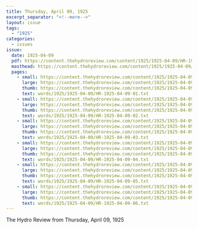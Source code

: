 ```yaml
---
title: Thursday, April 09, 1925
excerpt_separator: "<!--more-->"
layout: issue
tags:
  - "1925"
categories:
  - issues
issue:
  date: 1925-04-09
  pdf: https://content.thehydroreview.com/content/1925/1925-04-09/HR-1925-04-09.pdf
  masthead: https://content.thehydroreview.com/content/1925/1925-04-09/masthead/HR-1925-04-09.jpg
  pages:
    - small: https://content.thehydroreview.com/content/1925/1925-04-09/small/HR-1925-04-09-01.jpg
      large: https://content.thehydroreview.com/content/1925/1925-04-09/large/HR-1925-04-09-01.jpg
      thumb: https://content.thehydroreview.com/content/1925/1925-04-09/thumbnails/HR-1925-04-09-01.jpg
      text: words/1925/1925-04-09/HR-1925-04-09-01.txt
    - small: https://content.thehydroreview.com/content/1925/1925-04-09/small/HR-1925-04-09-02.jpg
      large: https://content.thehydroreview.com/content/1925/1925-04-09/large/HR-1925-04-09-02.jpg
      thumb: https://content.thehydroreview.com/content/1925/1925-04-09/thumbnails/HR-1925-04-09-02.jpg
      text: words/1925/1925-04-09/HR-1925-04-09-02.txt
    - small: https://content.thehydroreview.com/content/1925/1925-04-09/small/HR-1925-04-09-03.jpg
      large: https://content.thehydroreview.com/content/1925/1925-04-09/large/HR-1925-04-09-03.jpg
      thumb: https://content.thehydroreview.com/content/1925/1925-04-09/thumbnails/HR-1925-04-09-03.jpg
      text: words/1925/1925-04-09/HR-1925-04-09-03.txt
    - small: https://content.thehydroreview.com/content/1925/1925-04-09/small/HR-1925-04-09-04.jpg
      large: https://content.thehydroreview.com/content/1925/1925-04-09/large/HR-1925-04-09-04.jpg
      thumb: https://content.thehydroreview.com/content/1925/1925-04-09/thumbnails/HR-1925-04-09-04.jpg
      text: words/1925/1925-04-09/HR-1925-04-09-04.txt
    - small: https://content.thehydroreview.com/content/1925/1925-04-09/small/HR-1925-04-09-05.jpg
      large: https://content.thehydroreview.com/content/1925/1925-04-09/large/HR-1925-04-09-05.jpg
      thumb: https://content.thehydroreview.com/content/1925/1925-04-09/thumbnails/HR-1925-04-09-05.jpg
      text: words/1925/1925-04-09/HR-1925-04-09-05.txt
    - small: https://content.thehydroreview.com/content/1925/1925-04-09/small/HR-1925-04-09-06.jpg
      large: https://content.thehydroreview.com/content/1925/1925-04-09/large/HR-1925-04-09-06.jpg
      thumb: https://content.thehydroreview.com/content/1925/1925-04-09/thumbnails/HR-1925-04-09-06.jpg
      text: words/1925/1925-04-09/HR-1925-04-09-06.txt
---
```


The Hydro Review from Thursday, April 09, 1925

<!--more-->

